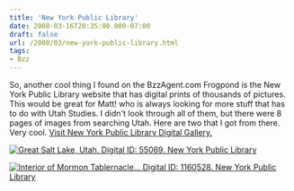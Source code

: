```yaml
---
title: 'New York Public Library'
date: 2008-03-16T20:35:00.000-07:00
draft: false
url: /2008/03/new-york-public-library.html
tags: 
- Bzz
---
```


So, another cool thing I found on the BzzAgent.com Frogpond is the New York Public Library website that has digital prints of thousands of pictures. This would be great for Matt! who is always looking for more stuff that has to do with Utah Studies. I didn't look through all of them, but there were 8 pages of images from searching Utah. Here are two that I got from there. Very cool. [Visit New York Public Library Digital Gallery.](http://www.bzzagent.com//p/1054185414/arthurjmcdougal)  
  

[![Great Salt Lake, Utah. Digital ID: 55069. New York Public Library](http://images.nypl.org/?id=55069&t=r "Great Salt Lake, Utah. Digital ID: 55069. New York Public Library")](http://digitalgallery.nypl.org/nypldigital/id?55069 "Great Salt Lake, Utah. Digital ID: 55069. New York Public Library")  

  

[![Interior of Mormon Tablernacle... Digital ID: 1160528. New York Public Library](http://images.nypl.org/?id=1160528&t=r "Interior of Mormon Tablernacle... Digital ID: 1160528. New York Public Library")](http://digitalgallery.nypl.org/nypldigital/id?1160528 "Interior of Mormon Tablernacle... Digital ID: 1160528. New York Public Library")